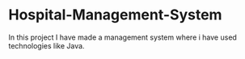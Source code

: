# Hospital-Management-System
In this project I have made a management system where i have used technologies like Java.
